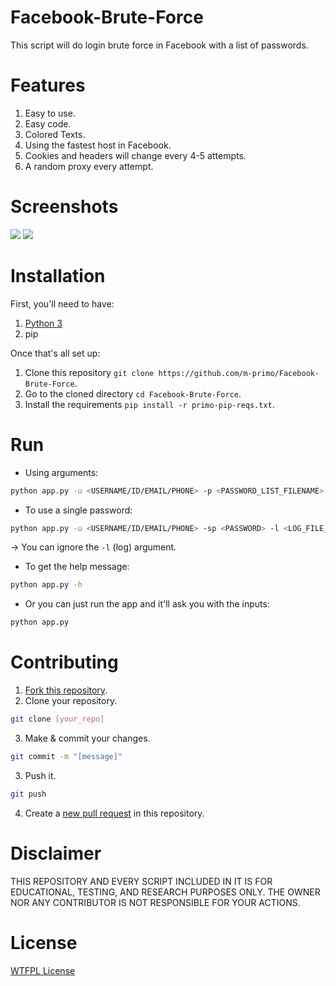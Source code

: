 # Facebook-Brute-Force
This script will do login brute force in Facebook with a list of passwords.


# Features
1. Easy to use.
2. Easy code.
3. Colored Texts.
4. Using the fastest host in Facebook.
5. Cookies and headers will change every 4-5 attempts.
6. A random proxy every attempt.


# Screenshots
![](https://lh3.googleusercontent.com/-wYLsAuDg02A/YMPqpL31oOI/AAAAAAAAGsw/RlHmqvrRz3Y2EyhS5GYmb8lBOVC-9CLVgCNcBGAsYHQ/s0/Screenshot%2B2021-06-12%2B003031.png)
![](https://lh3.googleusercontent.com/-yRZABBgyQfk/YMPqpBx3ukI/AAAAAAAAGss/w0mby0CfNMYkf1o-6UIdKNsKXVQO5liTACNcBGAsYHQ/s0/Screenshot%2B2021-06-12%2B004907.png)

# Installation
First, you'll need to have:
1. [Python 3](https://www.python.org/downloads/)
2. pip

Once that's all set up:

1. Clone this repository ```git clone https://github.com/m-primo/Facebook-Brute-Force```.
2. Go to the cloned directory ```cd Facebook-Brute-Force```.
3. Install the requirements ```pip install -r primo-pip-reqs.txt```.


# Run
- Using arguments:
```bash
python app.py -u <USERNAME/ID/EMAIL/PHONE> -p <PASSWORD_LIST_FILENAME> -l <LOG_FILE_NAME>
```
- To use a single password:
```bash
python app.py -u <USERNAME/ID/EMAIL/PHONE> -sp <PASSWORD> -l <LOG_FILE_NAME>
```
-> You can ignore the `-l` (log) argument.
- To get the help message:
```bash
python app.py -h
```
- Or you can just run the app and it'll ask you with the inputs:
```bash
python app.py
```


# Contributing
1. [Fork this repository](https://github.com/m-primo/Facebook-Brute-Force/fork).
2. Clone your repository.
```bash
git clone [your_repo]
```
3. Make & commit your changes.
```bash
git commit -m "[message]"
```
3. Push it.
```bash
git push
```
4. Create a [new pull request](https://github.com/m-primo/Facebook-Brute-Force/pulls) in this repository.


# Disclaimer
THIS REPOSITORY AND EVERY SCRIPT INCLUDED IN IT IS FOR EDUCATIONAL, TESTING, AND RESEARCH PURPOSES ONLY. THE OWNER NOR ANY CONTRIBUTOR IS NOT RESPONSIBLE FOR YOUR ACTIONS.


# License
[WTFPL License](LICENSE)